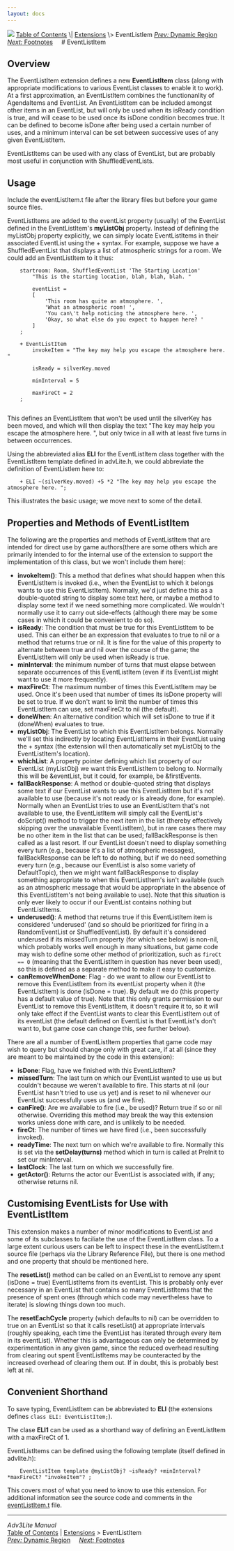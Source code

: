 ```yaml
---
layout: docs
---
```



<img src="../../docs/manual/topbar.jpg" data-border="0" />
<a href="../../docs/manual/toc.html" class="nav">Table of Contents</a> \|
<a href="../../docs/manual/extensions.html" class="nav">Extensions</a> \>
EventListIem  
<span class="navnp"><a href="dynregion.html" class="nav"><em>Prev:</em> Dynamic Region</a>
    <a href="footnotes.html" class="nav"><em>Next:</em> Footnotes</a>    
</span>
# EventListItem

## Overview

The EventListItem extension defines a new **EventListItem** class (along
with appropriate modifications to various EventList classes to enable it
to work). At a first approximation, an EventListItem combines the
functionanlity of AgendaItems and EventList. An EventListItem can be
included amongst other items in an EventList, but will only be used when
its isReady condition is true, and will cease to be used once its isDone
condition becomes true. It can be defined to become isDone after being
used a certain number of uses, and a minimum interval can be set between
successive uses of any given EventListItem.

EventListItems can be used with any class of EventList, but are probably
most useful in conjunction with ShuffledEventLists.

## Usage

Include the eventListItem.t file after the library files but before your
game source files.

EventListItems are added to the eventList property (usually) of the
EventList defined in the EventListItem's **myListObj** property. Instead
of defining the myListObj property explicitly, we can simply locate
EventListItems in their associated EventList using the + syntax. For
example, suppose we have a ShuffledEventList that displays a list of
atmospheric strings for a room. We could add an EventListItem to it
thus:

```
    startroom: Room, ShuffledEventList 'The Starting Location'
        "This is the starting location, blah, blah, blah. "
        
        eventList =     
        [
            'This room has quite an atmosphere. ',
            'What an atmospheric room! ',
            'You can\'t help noticing the atmosphere here. ',
            'Okay, so what else do you expect to happen here? '
        ]
    ;

    + EventListItem
        invokeItem = "The key may help you escape the atmosphere here. " 
        
        isReady = silverKey.moved
        
        minInterval = 5
        
        maxFireCt = 2
    ;   
     
```

This defines an EventListItem that won't be used until the silverKey has
been moved, and which will then display the text "The key may help you
escape the atmosphere here. ", but only twice in all with at least five
turns in between occurrences.

Using the abbreviated alias **ELI** for the EventListItem class together
with the EventListItem template defined in advLite.h, we could
abbreviate the definition of EventListIem here to:

```
    + ELI ~(silverKey.moved) +5 *2 "The key may help you escape the atmosphere here. ";
```

This illustrates the basic usage; we move next to some of the detail.

  

## Properties and Methods of EventListItem

The following are the properties and methods of EventListItem that are
intended for direct use by game authors(there are some others which are
primarily intended to for the internal use of the extension to support
the implementation of this class, but we won't include them here):

- **invokeItem()**: This a method that defines what should happen when
  this EventListItem is invoked (i.e., when the EventList to which it
  belongs wants to use this EventListItem). Normally, we'd just define
  this as a double-quoted string to display some text here, or maybe a
  method to display some text if we need something more complicated. We
  wouldn't normally use it to carry out side-effects (although there may
  be some cases in which it could be convenient to do so).
- **isReady**: The condition that must be true for this EventListItem to
  be used. This can either be an expression that evaluates to true to
  nil or a method that returns true or nil. It is fine for the value of
  this property to alternate between true and nil over the course of the
  game; the EventListItem will only be used when isReady is true.
- **minInterval**: the minimum number of turns that must elapse between
  separate occurrences of this EventListItem (even if its EventList
  might want to use it more frequently).
- **maxFireCt**: The maximum number of times this EventListItem may be
  used. Once it's been used that number of times its isDone property
  will be set to true. If we don't want to limit the number of times
  this EventListItem can use, set maxFireCt to nil (the default).
- **doneWhen**: An alternative condition which will set isDone to true
  if it (doneWhen) evaluates to true.
- **myListObj**: The EventList to which this EventListItem belongs.
  Normally we'll set this indirectly by locating EventListItems in their
  EventList using the + syntax (the extension will then automatically
  set myListObj to the EventListItem's location).
- **whichList**: A property pointer defining which list property of our
  EventList (myListObj) we want this EventListItem to belong to.
  Normally this will be &eventList, but it could, for example, be
  &firstEvents.
- **fallBackResponse**: A method or double-quoted string that displays
  some text if our EventList wants to use this EventListItem but it's
  not available to use (because it's not ready or is already done, for
  example). Normally when an EventList tries to use an EventListItem
  that's not available to use, the EventListItem will simply call the
  EventList's doScript() method to trigger the next item in the list
  (thereby effectively skipping over the unavailable EventListItem), but
  in rare cases there may be no other item in the list that can be used;
  fallBackResponse is then called as a last resort. If our EventList
  doesn't need to display something every turn (e.g., because it's a
  list of atmospheric messages), fallBackResponse can be left to do
  nothing, but if we do need something every turn (e.g., because our
  EventList is also some variety of DefaultTopic), then we might want
  fallBackResponse to display something appropriate to when this
  EventListItem's isn't available (such as an atmospheric message that
  would be appropriate in the absence of this EventListItem's not being
  available to use). Note that this situation is only ever likely to
  occur if our EventList contains nothing but EventListItems.
- **underused()**: A method that returns true if this EventListItem item
  is considered 'underused' (and so should be prioritized for firing in
  a RandomEventList or ShuffledEventList). By default it's considered
  underused if its missedTurn property (for which see below) is non-nil,
  which probably works well enough in many situations, but game code may
  wish to define some other method of prioritization, such as
  `fireCt == 0` (meaning that the EventListItem
  in question has never been used), so this is defined as a separate
  method to make it easy to customize.
- **canRemoveWhenDone**: Flag - do we want to allow our EventList to
  remove this EventListItem from its eventList property when it (the
  EventListItem) is done (isDone = true). By default we do (this
  property has a default value of true). Note that this only grants
  permission to our EventList to remove this EventListItem, it doesn't
  require it to, so it will only take effect if the EventList wants to
  clear this EventListItem out of its eventList (the default defined on
  EventList is that EventList's don't want to, but game cose can change
  this, see further below).

There are all a number of EventListItem properties that game code may
wish to query but should change only with great care, if at all (since
they are meant to be maintained by the code in this extension):

- **isDone**: Flag, have we finished with this EventListItem?
- **missedTurn**: The last turn on which our EventList wanted to use us
  but couldn't because we weren't available to fire. This starts at nil
  (our EventList hasn't tried to use us yet) and is reset to nil
  whenever our EventList successfully uses us (and we fire).
- **canFire()**: Are we available to fire (i.e., be used)? Return true
  if so or nil otherwise. Overriding this method may break the way this
  extension works unless done with care, and is unlikely to be needed.
- **fireCt**: The number of times we have fired (i.e., been successfully
  invoked).
- **readyTime**: The next turn on which we're available to fire.
  Normally this is set via the **setDelay(turns)** method which in turn
  is called at PreInit to set our minInterval.
- **lastClock**: The last turn on which we successfully fire.
- **getActor()**: Returns the actor our EventList is associated with, if
  any; otherwise returns nil.

  

## Customising EventLists for Use with EventListItem

This extension makes a number of minor modifications to EventList and
some of its subclasses to faciliate the use of the EventListItem class.
To a large extent curious users can be left to inspect these in the
eventListItem.t source file (perhaps via the Library Reference File),
but there is one method and one property that should be mentioned here.

The **resetList()** method can be called on an EventList to remove any
spent (isDone = true) EventListItems from its eventList. This is
probably only ever necessary in an EventList that contains so many
EventListItems that the presence of spent ones (through which code may
nevertheless have to iterate) is slowing things down too much.

The **resetEachCycle** property (which defaults to nil) can be
overridden to true on an EventList so that it calls resetList() at
appropriate intervals (roughly speaking, each time the EventList has
iterated through every item in its eventList). Whether this is
advantageous can only be determined by experimentation in any given
game, since the reduced overhead resulting from clearing out spent
EventListItems may be counteracted by the increased overhead of clearing
them out. If in doubt, this is probably best left at nil.

  

## Convenient Shorthand

To save typing, EventListItem can be abbreviated to **ELI** (the
extensions defines `class ELI: EventListItem;`).

The clase **ELI1** can be used as a shorthand way of defining an
EventListItem with a maxFireCt of 1.

EventListItems can be defined using the following template (itself
defined in advlite.h):

```
    EventListItem template @myListObj? ~isReady? +minInterval? *maxFireCt? "invokeItem"? ;
```

  

This covers most of what you need to know to use this extension. For
additional information see the source code and comments in the
[eventListItem.t](../eventListItem.t) file.

  



------------------------------------------------------------------------



*Adv3Lite Manual*  
<a href="../../docs/manual/toc.html" class="nav">Table of Contents</a> \|
<a href="../../docs/manual/extensions.html" class="nav">Extensions</a> \>
EventListItem  
<span class="navnp"><a href="dynregion.html" class="nav"><em>Prev:</em> Dynamic Region</a>
    <a href="footnotes.html" class="nav"><em>Next:</em> Footnotes</a>    
</span>


